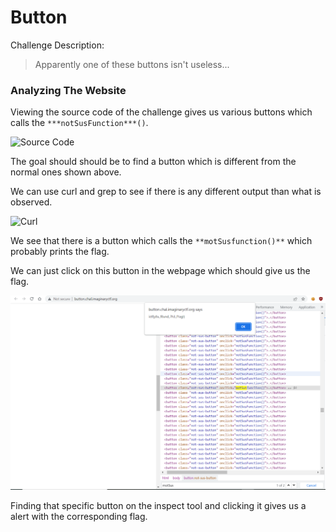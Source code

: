 # Button

Challenge Description:

> Apparently one of these buttons isn't useless...



### Analyzing The Website

Viewing the source code of the challenge gives us various buttons which calls the `***notSusFunction***()`.  

![Source Code](D:\CTF_Writeups\CTF-Writeups\2022\imaginaryctf-2022\buttons\buttons.PNG)

The goal should should be to find a button which is different from the normal ones shown above.  

We can use curl and grep to see if there is any different output than what is observed.  

![Curl](D:\CTF_Writeups\CTF-Writeups\2022\imaginaryctf-2022\buttons\curl_output.PNG)



We see that there is a button which calls the `**motSusfunction()**` which probably prints the flag.  

We can just click on this button in the webpage which should give us the flag.  

![Flag](solution.PNG)



Finding that specific button on the inspect tool and clicking it gives us a alert with the corresponding flag.  








